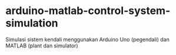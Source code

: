 # arduino-matlab-control-system-simulation
Simulasi sistem kendali menggunakan Arduino Uno (pegendali) dan MATLAB (plant dan simulator)

